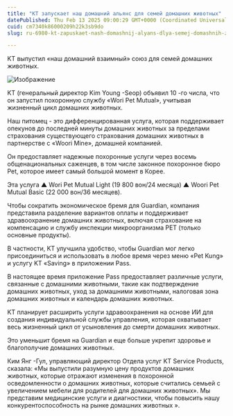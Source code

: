 ```yaml
---
title: "KT запускает наш домашний альянс для семей домашних животных"
datePublished: Thu Feb 13 2025 09:00:29 GMT+0000 (Coordinated Universal Time)
cuid: cm7340k86000209h22k3sb9do
slug: ru-6980-kt-zapuskaet-nash-domashnij-alyans-dlya-semej-domashnih-zhivotnyh

---
```



KT выпустил «наш домашний взаимный» союз для семей домашних животных.

![Изображение](https://cdn.hashnode.com/res/hashnode/image/upload/v1739437226860/a8060d59-318c-4bbe-b3bc-9cc134e76c92.jpeg)

KT (генеральный директор Kim Young -Seop) объявил 10 -го числа, что он запустил похоронную службу «Wori Pet Mutual», учитывая жизненный цикл домашних животных.

Наш питомец - это дифференцированная услуга, которая поддерживает опекунов до последней минуты домашних животных за пределами страхования существующего страхования домашних животных в партнерстве с «Woori Mine», домашней компанией.

Он предоставляет надежные похоронные услуги через восемь общенациональных саженцев, в том числе законное похоронное бюро Pet, которое имеет самый большой момент в Корее.

Эта услуга ▲ Wori Pet Mutual Light (19 800 вон/24 месяца) ▲ Woori Pet Mutual Basic (22 000 вон/36 месяцев).

Чтобы сократить экономическое бремя для Guardian, компания представила разделение вариантов оплаты и поддерживает здравоохранение домашних животных, включая страхование на компенсацию и службу инспекции микроорганизма PET (только основные продукты).

В частности, KT улучшила удобство, чтобы Guardian мог легко присоединиться и использовать в любое время через меню «Pet Kung» и услугу KT «Saving» в приложении Pass.

В настоящее время приложение Pass предоставляет различные услуги, связанные с домашними животными, такие как подтверждение домашних животных, уход за домашними животными, налоговая зона домашних животных и календарь домашних животных.

KT планирует расширить услуги здравоохранения на основе ИИ для создания индивидуальной службы управления, которая охватывает весь жизненный цикл от усыновления до смерти домашних животных.

Это уменьшит бремя на Guardian и еще больше укрепит здоровье и благополучие домашних животных.

Ким Янг -Гул, управляющий директор Отдела услуг KT Service Products, сказала: «Мы выпустили разумную цену продуктов домашних животных, которые отражают изменения в похоронной осведомленности о домашних животных, которые считались семьей с увеличением мебели для родителей для домашних животных». Мы представим медицинские услуги и диагностики, чтобы повысить нашу конкурентоспособность на рынке домашних животных ».